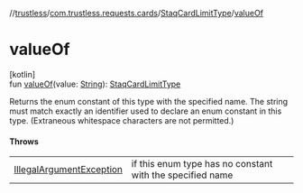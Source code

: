 //[trustless](../../../index.md)/[com.trustless.requests.cards](../index.md)/[StaqCardLimitType](index.md)/[valueOf](value-of.md)

# valueOf

[kotlin]\
fun [valueOf](value-of.md)(value: [String](https://kotlinlang.org/api/latest/jvm/stdlib/kotlin/-string/index.html)): [StaqCardLimitType](index.md)

Returns the enum constant of this type with the specified name. The string must match exactly an identifier used to declare an enum constant in this type. (Extraneous whitespace characters are not permitted.)

#### Throws

| | |
|---|---|
| [IllegalArgumentException](https://kotlinlang.org/api/latest/jvm/stdlib/kotlin/-illegal-argument-exception/index.html) | if this enum type has no constant with the specified name |
